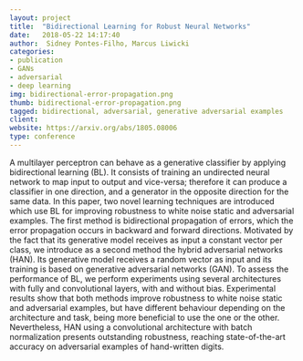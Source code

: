 ```yaml
---
layout: project
title:  "Bidirectional Learning for Robust Neural Networks"
date:   2018-05-22 14:17:40
author:  Sidney Pontes-Filho, Marcus Liwicki
categories:
- publication
- GANs
- adversarial
- deep learning
img: bidirectional-error-propagation.png
thumb: bidirectional-error-propagation.png
tagged: bidirectional, adversarial, generative adversarial examples
client:
website: https://arxiv.org/abs/1805.08006
type: conference
---
```

A multilayer perceptron can behave as a generative classifier by applying bidirectional learning (BL). It consists of training an undirected neural network to map input to output and vice-versa; therefore it can produce a classifier in one direction, and a generator in the opposite direction for the same data. In this paper, two novel learning techniques are introduced which use BL for improving robustness to white noise static and adversarial examples. The first method is bidirectional propagation of errors, which the error propagation occurs in backward and forward directions. Motivated by the fact that its generative model receives as input a constant vector per class, we introduce as a second method the hybrid adversarial networks (HAN). Its generative model receives a random vector as input and its training is based on generative adversarial networks (GAN). To assess the performance of BL, we perform experiments using several architectures with fully and convolutional layers, with and without bias. Experimental results show that both methods improve robustness to white noise static and adversarial examples, but have different behaviour depending on the architecture and task, being more beneficial to use the one or the other. Nevertheless, HAN using a convolutional architecture with batch normalization presents outstanding robustness, reaching state-of-the-art accuracy on adversarial examples of hand-written digits.